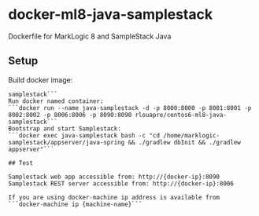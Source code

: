# docker-ml8-java-samplestack
Dockerfile for MarkLogic 8 and SampleStack Java

## Setup
Build docker image:  
```docker build --rm=true -t "rlouapre/centos6-ml8-java-samplestack" github.com/rlouapre/docker-ml8-java-va-samplestack
samplestack```  
Run docker named container:  
```docker run --name java-samplestack -d -p 8000:8000 -p 8001:8001 -p 8002:8002 -p 8006:8006 -p 8090:8090 rlouapre/centos6-ml8-java-samplestack```  
Bootstrap and start Samplestack:  
```docker exec java-samplestack bash -c "cd /home/marklogic-samplestack/appserver/java-spring && ./gradlew dbInit && ./gradlew appserver"```  

## Test

Samplestack web app accessible from: http://{docker-ip}:8090  
Samplestack REST server accessible from: http://{docker-ip}:8006  

If you are using docker-machine ip address is available from ```docker-machine ip {machine-name}```
